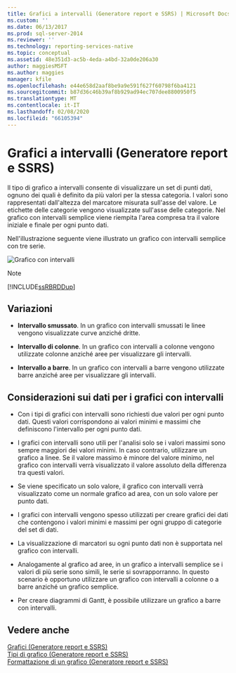 ```yaml
---
title: Grafici a intervalli (Generatore report e SSRS) | Microsoft Docs
ms.custom: ''
ms.date: 06/13/2017
ms.prod: sql-server-2014
ms.reviewer: ''
ms.technology: reporting-services-native
ms.topic: conceptual
ms.assetid: 48e351d3-ac5b-4eda-a4bd-32a0de206a30
author: maggiesMSFT
ms.author: maggies
manager: kfile
ms.openlocfilehash: e44e658d2aaf8be9a9e591f627f60798f6ba4121
ms.sourcegitcommit: b87d36c46b39af8b929ad94ec707dee8800950f5
ms.translationtype: MT
ms.contentlocale: it-IT
ms.lasthandoff: 02/08/2020
ms.locfileid: "66105394"
---
```

# <a name="range-charts-report-builder-and-ssrs"></a>Grafici a intervalli (Generatore report e SSRS)
  Il tipo di grafico a intervalli consente di visualizzare un set di punti dati, ognuno dei quali è definito da più valori per la stessa categoria. I valori sono rappresentati dall'altezza del marcatore misurata sull'asse del valore. Le etichette delle categorie vengono visualizzate sull'asse delle categorie. Nel grafico con intervalli semplice viene riempita l'area compresa tra il valore iniziale e finale per ogni punto dati.  
  
 Nell'illustrazione seguente viene illustrato un grafico con intervalli semplice con tre serie.  
  
 ![Grafico con intervalli](../media/rs-rangechart.gif "Grafico con intervalli")  
  
> [!NOTE]  
>  [!INCLUDE[ssRBRDDup](../../includes/ssrbrddup-md.md)]  
  
## <a name="variations"></a>Variazioni  
  
-   **Intervallo smussato**. In un grafico con intervalli smussati le linee vengono visualizzate curve anziché dritte.  
  
-   **Intervallo di colonne**. In un grafico con intervalli a colonne vengono utilizzate colonne anziché aree per visualizzare gli intervalli.  
  
-   **Intervallo a barre**. In un grafico con intervalli a barre vengono utilizzate barre anziché aree per visualizzare gli intervalli.  
  
## <a name="data-considerations-for-range-charts"></a>Considerazioni sui dati per i grafici con intervalli  
  
-   Con i tipi di grafici con intervalli sono richiesti due valori per ogni punto dati. Questi valori corrispondono ai valori minimi e massimi che definiscono l'intervallo per ogni punto dati.  
  
-   I grafici con intervalli sono utili per l'analisi solo se i valori massimi sono sempre maggiori dei valori minimi. In caso contrario, utilizzare un grafico a linee. Se il valore massimo è minore del valore minimo, nel grafico con intervalli verrà visualizzato il valore assoluto della differenza tra questi valori.  
  
-   Se viene specificato un solo valore, il grafico con intervalli verrà visualizzato come un normale grafico ad area, con un solo valore per punto dati.  
  
-   I grafici con intervalli vengono spesso utilizzati per creare grafici dei dati che contengono i valori minimi e massimi per ogni gruppo di categorie del set di dati.  
  
-   La visualizzazione di marcatori su ogni punto dati non è supportata nel grafico con intervalli.  
  
-   Analogamente al grafico ad aree, in un grafico a intervalli semplice se i valori di più serie sono simili, le serie si sovrapporranno. In questo scenario è opportuno utilizzare un grafico con intervalli a colonne o a barre anziché un grafico semplice.  
  
-   Per creare diagrammi di Gantt, è possibile utilizzare un grafico a barre con intervalli.  
  
## <a name="see-also"></a>Vedere anche  
 [Grafici &#40;Generatore report e SSRS&#41;](charts-report-builder-and-ssrs.md)   
 [Tipi di grafico &#40;Generatore report e SSRS&#41;](chart-types-report-builder-and-ssrs.md)   
 [Formattazione di un grafico &#40;Generatore report e SSRS&#41;](formatting-a-chart-report-builder-and-ssrs.md)  
  
  

